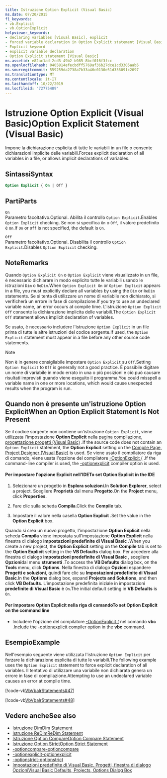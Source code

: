 ```yaml
---
title: Istruzione Option Explicit (Visual Basic)
ms.date: 07/20/2015
f1_keywords:
- vb.Explicit
- vb.OptionExplicit
helpviewer_keywords:
- declaring variables [Visual Basic], explicit
- forced variable declaration in Option Explicit statement [Visual Basic]
- Explicit keyword
- explicit variable declaration
- Option Explicit statement [Visual Basic]
ms.assetid: e82ac1ad-2cd3-49b2-b985-8bcf016f3fcc
ms.openlocfilehash: 0405814efecbdff5769af36b27dce1cd3305aab5
ms.sourcegitcommit: 559259da2738a7b33a46c0130e51d336091c2097
ms.translationtype: MT
ms.contentlocale: it-IT
ms.lasthandoff: 10/22/2019
ms.locfileid: "72775489"
---
```

# <a name="option-explicit-statement-visual-basic"></a><span data-ttu-id="2f7c7-102">Istruzione Option Explicit (Visual Basic)</span><span class="sxs-lookup"><span data-stu-id="2f7c7-102">Option Explicit Statement (Visual Basic)</span></span>
<span data-ttu-id="2f7c7-103">Impone la dichiarazione esplicita di tutte le variabili in un file o consente dichiarazioni implicite delle variabili.</span><span class="sxs-lookup"><span data-stu-id="2f7c7-103">Forces explicit declaration of all variables in a file, or allows implicit declarations of variables.</span></span>  
  
## <a name="syntax"></a><span data-ttu-id="2f7c7-104">Sintassi</span><span class="sxs-lookup"><span data-stu-id="2f7c7-104">Syntax</span></span>  
  
```vb  
Option Explicit { On | Off }  
```  
  
## <a name="parts"></a><span data-ttu-id="2f7c7-105">Parti</span><span class="sxs-lookup"><span data-stu-id="2f7c7-105">Parts</span></span>  
 `On`  
 <span data-ttu-id="2f7c7-106">Parametro facoltativo.</span><span class="sxs-lookup"><span data-stu-id="2f7c7-106">Optional.</span></span> <span data-ttu-id="2f7c7-107">Abilita il controllo `Option Explicit`.</span><span class="sxs-lookup"><span data-stu-id="2f7c7-107">Enables `Option Explicit` checking.</span></span> <span data-ttu-id="2f7c7-108">Se non si specifica `On` o `Off`, il valore predefinito è `On`.</span><span class="sxs-lookup"><span data-stu-id="2f7c7-108">If `On` or `Off` is not specified, the default is `On`.</span></span>  
  
 `Off`  
 <span data-ttu-id="2f7c7-109">Parametro facoltativo.</span><span class="sxs-lookup"><span data-stu-id="2f7c7-109">Optional.</span></span> <span data-ttu-id="2f7c7-110">Disabilita il controllo `Option Explicit`.</span><span class="sxs-lookup"><span data-stu-id="2f7c7-110">Disables `Option Explicit` checking.</span></span>  
  
## <a name="remarks"></a><span data-ttu-id="2f7c7-111">Note</span><span class="sxs-lookup"><span data-stu-id="2f7c7-111">Remarks</span></span>  
 <span data-ttu-id="2f7c7-112">Quando `Option Explicit On` o `Option Explicit` viene visualizzato in un file, è necessario dichiarare in modo esplicito tutte le variabili usando le istruzioni `Dim` o `ReDim`.</span><span class="sxs-lookup"><span data-stu-id="2f7c7-112">When `Option Explicit On` or `Option Explicit` appears in a file, you must explicitly declare all variables by using the `Dim` or `ReDim` statements.</span></span> <span data-ttu-id="2f7c7-113">Se si tenta di utilizzare un nome di variabile non dichiarato, si verificherà un errore in fase di compilazione.</span><span class="sxs-lookup"><span data-stu-id="2f7c7-113">If you try to use an undeclared variable name, an error occurs at compile time.</span></span> <span data-ttu-id="2f7c7-114">L'istruzione `Option Explicit Off` consente la dichiarazione implicita delle variabili.</span><span class="sxs-lookup"><span data-stu-id="2f7c7-114">The `Option Explicit Off` statement allows implicit declaration of variables.</span></span>  
  
 <span data-ttu-id="2f7c7-115">Se usato, è necessario includere l'istruzione `Option Explicit` in un file prima di tutte le altre istruzioni del codice sorgente.</span><span class="sxs-lookup"><span data-stu-id="2f7c7-115">If used, the `Option Explicit` statement must appear in a file before any other source code statements.</span></span>  
  
> [!NOTE]
> <span data-ttu-id="2f7c7-116">Non è in genere consigliabile impostare `Option Explicit` su `Off`.</span><span class="sxs-lookup"><span data-stu-id="2f7c7-116">Setting `Option Explicit` to `Off` is generally not a good practice.</span></span> <span data-ttu-id="2f7c7-117">È possibile digitare un nome di variabile in modo errato in una o più posizioni e ciò può causare risultati imprevisti quando viene eseguito il programma.</span><span class="sxs-lookup"><span data-stu-id="2f7c7-117">You could misspell a variable name in one or more locations, which would cause unexpected results when the program is run.</span></span>  
  
## <a name="when-an-option-explicit-statement-is-not-present"></a><span data-ttu-id="2f7c7-118">Quando non è presente un'istruzione Option Explicit</span><span class="sxs-lookup"><span data-stu-id="2f7c7-118">When an Option Explicit Statement Is Not Present</span></span>  
 <span data-ttu-id="2f7c7-119">Se il codice sorgente non contiene un'istruzione `Option Explicit`, viene utilizzata l'impostazione **Option Explicit** nella [pagina compilazione, progettazione progetti (Visual Basic)](/visualstudio/ide/reference/compile-page-project-designer-visual-basic) .</span><span class="sxs-lookup"><span data-stu-id="2f7c7-119">If the source code does not contain an `Option Explicit` statement, the **Option Explicit** setting on the [Compile Page, Project Designer (Visual Basic)](/visualstudio/ide/reference/compile-page-project-designer-visual-basic) is used.</span></span> <span data-ttu-id="2f7c7-120">Se viene usato il compilatore da riga di comando, viene usata l'opzione del compilatore [-OptionExplicit (](../../../visual-basic/reference/command-line-compiler/optionexplicit.md) .</span><span class="sxs-lookup"><span data-stu-id="2f7c7-120">If the command-line compiler is used, the [-optionexplicit](../../../visual-basic/reference/command-line-compiler/optionexplicit.md) compiler option is used.</span></span>  
  
#### <a name="to-set-option-explicit-in-the-ide"></a><span data-ttu-id="2f7c7-121">Per impostare l'opzione Explicit nell'IDE</span><span class="sxs-lookup"><span data-stu-id="2f7c7-121">To set Option Explicit in the IDE</span></span>  
  
1. <span data-ttu-id="2f7c7-122">Selezionare un progetto in **Esplora soluzioni**.</span><span class="sxs-lookup"><span data-stu-id="2f7c7-122">In **Solution Explorer**, select a project.</span></span> <span data-ttu-id="2f7c7-123">Scegliere **Proprietà** dal menu **Progetto**.</span><span class="sxs-lookup"><span data-stu-id="2f7c7-123">On the **Project** menu, click **Properties**.</span></span>  
  
2. <span data-ttu-id="2f7c7-124">Fare clic sulla scheda **Compila**.</span><span class="sxs-lookup"><span data-stu-id="2f7c7-124">Click the **Compile** tab.</span></span>  
  
3. <span data-ttu-id="2f7c7-125">Impostare il valore nella casella **Option Explicit** .</span><span class="sxs-lookup"><span data-stu-id="2f7c7-125">Set the value in the **Option Explicit** box.</span></span>  
  
 <span data-ttu-id="2f7c7-126">Quando si crea un nuovo progetto, l'impostazione **Option Explicit** nella scheda **Compila** viene impostata sull'impostazione **Option Explicit** nella finestra di dialogo **impostazioni predefinite di Visual Basic** .</span><span class="sxs-lookup"><span data-stu-id="2f7c7-126">When you create a new project, the **Option Explicit** setting on the **Compile** tab is set to the **Option Explicit** setting in the **VB Defaults** dialog box.</span></span> <span data-ttu-id="2f7c7-127">Per accedere alla finestra di dialogo **impostazioni predefinite di Visual Basic** , scegliere **Opzioni**dal menu **strumenti** .</span><span class="sxs-lookup"><span data-stu-id="2f7c7-127">To access the **VB Defaults** dialog box, on the **Tools** menu, click **Options**.</span></span> <span data-ttu-id="2f7c7-128">Nella finestra di dialogo **Opzioni** espandere **Progetti e soluzioni**, quindi fare clic su **Impostazioni predefinite di Visual Basic**.</span><span class="sxs-lookup"><span data-stu-id="2f7c7-128">In the **Options** dialog box, expand **Projects and Solutions**, and then click **VB Defaults**.</span></span> <span data-ttu-id="2f7c7-129">L'impostazione predefinita iniziale in impostazioni **predefinite di Visual Basic** è `On`.</span><span class="sxs-lookup"><span data-stu-id="2f7c7-129">The initial default setting in **VB Defaults** is `On`.</span></span>  
  
#### <a name="to-set-option-explicit-on-the-command-line"></a><span data-ttu-id="2f7c7-130">Per impostare Option Explicit nella riga di comando</span><span class="sxs-lookup"><span data-stu-id="2f7c7-130">To set Option Explicit on the command line</span></span>  
  
- <span data-ttu-id="2f7c7-131">Includere l'opzione del compilatore [-OptionExplicit (](../../../visual-basic/reference/command-line-compiler/optionexplicit.md) nel comando **vbc** .</span><span class="sxs-lookup"><span data-stu-id="2f7c7-131">Include the [-optionexplicit](../../../visual-basic/reference/command-line-compiler/optionexplicit.md) compiler option in the **vbc** command.</span></span>  
  
## <a name="example"></a><span data-ttu-id="2f7c7-132">Esempio</span><span class="sxs-lookup"><span data-stu-id="2f7c7-132">Example</span></span>  
 <span data-ttu-id="2f7c7-133">Nell'esempio seguente viene utilizzata l'istruzione `Option Explicit` per forzare la dichiarazione esplicita di tutte le variabili.</span><span class="sxs-lookup"><span data-stu-id="2f7c7-133">The following example uses the `Option Explicit` statement to force explicit declaration of all variables.</span></span> <span data-ttu-id="2f7c7-134">Il tentativo di utilizzare una variabile non dichiarata genera un errore in fase di compilazione.</span><span class="sxs-lookup"><span data-stu-id="2f7c7-134">Attempting to use an undeclared variable causes an error at compile time.</span></span>  
  
 [!code-vb[VbVbalrStatements#47](~/samples/snippets/visualbasic/VS_Snippets_VBCSharp/VbVbalrStatements/VB/Class1.vb#47)]  
  
 [!code-vb[VbVbalrStatements#48](~/samples/snippets/visualbasic/VS_Snippets_VBCSharp/VbVbalrStatements/VB/Class2.vb#48)]  
  
## <a name="see-also"></a><span data-ttu-id="2f7c7-135">Vedere anche</span><span class="sxs-lookup"><span data-stu-id="2f7c7-135">See also</span></span>

- [<span data-ttu-id="2f7c7-136">Istruzione Dim</span><span class="sxs-lookup"><span data-stu-id="2f7c7-136">Dim Statement</span></span>](../../../visual-basic/language-reference/statements/dim-statement.md)
- [<span data-ttu-id="2f7c7-137">Istruzione ReDim</span><span class="sxs-lookup"><span data-stu-id="2f7c7-137">ReDim Statement</span></span>](../../../visual-basic/language-reference/statements/redim-statement.md)
- [<span data-ttu-id="2f7c7-138">Istruzione Option Compare</span><span class="sxs-lookup"><span data-stu-id="2f7c7-138">Option Compare Statement</span></span>](../../../visual-basic/language-reference/statements/option-compare-statement.md)
- [<span data-ttu-id="2f7c7-139">Istruzione Option Strict</span><span class="sxs-lookup"><span data-stu-id="2f7c7-139">Option Strict Statement</span></span>](../../../visual-basic/language-reference/statements/option-strict-statement.md)
- [<span data-ttu-id="2f7c7-140">-optioncompare</span><span class="sxs-lookup"><span data-stu-id="2f7c7-140">-optioncompare</span></span>](../../../visual-basic/reference/command-line-compiler/optioncompare.md)
- [<span data-ttu-id="2f7c7-141">-optionexplicit</span><span class="sxs-lookup"><span data-stu-id="2f7c7-141">-optionexplicit</span></span>](../../../visual-basic/reference/command-line-compiler/optionexplicit.md)
- [<span data-ttu-id="2f7c7-142">-optionstrict</span><span class="sxs-lookup"><span data-stu-id="2f7c7-142">-optionstrict</span></span>](../../../visual-basic/reference/command-line-compiler/optionstrict.md)
- [<span data-ttu-id="2f7c7-143">Impostazioni predefinite di Visual Basic, Progetti, finestra di dialogo Opzioni</span><span class="sxs-lookup"><span data-stu-id="2f7c7-143">Visual Basic Defaults, Projects, Options Dialog Box</span></span>](/visualstudio/ide/reference/visual-basic-defaults-projects-options-dialog-box)
